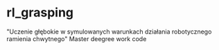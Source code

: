 # rl_grasping
"Uczenie głębokie w symulowanych warunkach działania robotycznego ramienia chwytnego" Master deegree work code
